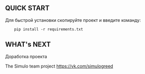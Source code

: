 QUICK START
-----------


Для быстрой установки скопируйте проект и введите команду:


        pip install -r requirements.txt


WHAT's NEXT
-----------

Доработка проекта



The Simulo team project
https://vk.com/simulogreed
